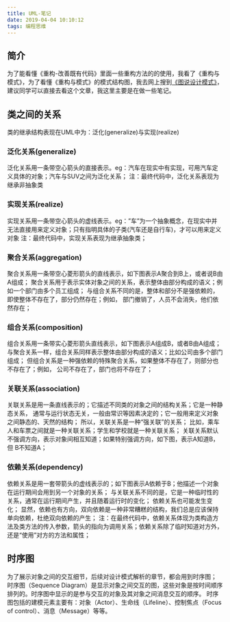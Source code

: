 ```yaml
---
title: UML-笔记
date: 2019-04-04 10:10:12
tags: 编程思维
---
```


## 简介
为了能看懂《重构-改善既有代码》里面一些重构方法的的使用，我看了《重构与模式》，为了看懂《重构与模式》的模式结构图，我去网上搜到[《图说设计模式》](https://design-patterns.readthedocs.io/zh_CN/latest/)，建议同学可以直接去看这个文章，我这里主要是在做一些笔记。


## 类之间的关系
类的继承结构表现在UML中为：泛化(generalize)与实现(realize)
### 泛化关系(generalize)
泛化关系用一条带空心箭头的直接表示。eg：汽车在现实中有实现，可用汽车定义具体的对象；汽车与SUV之间为泛化关系；
注：最终代码中，泛化关系表现为继承非抽象类
### 实现关系(realize)
实现关系用一条带空心箭头的虚线表示。eg：”车”为一个抽象概念，在现实中并无法直接用来定义对象；只有指明具体的子类(汽车还是自行车)，才可以用来定义对象
注：最终代码中，实现关系表现为继承抽象类；
### 聚合关系(aggregation)
聚合关系用一条带空心菱形箭头的直线表示，如下图表示A聚合到B上，或者说B由A组成；
聚合关系用于表示实体对象之间的关系，表示整体由部分构成的语义；例如一个部门由多个员工组成；
与组合关系不同的是，整体和部分不是强依赖的，即使整体不存在了，部分仍然存在；例如， 部门撤销了，人员不会消失，他们依然存在；
### 组合关系(composition)
组合关系用一条带实心菱形箭头直线表示，如下图表示A组成B，或者B由A组成；
与聚合关系一样，组合关系同样表示整体由部分构成的语义；比如公司由多个部门组成；
但组合关系是一种强依赖的特殊聚合关系，如果整体不存在了，则部分也不存在了；例如， 公司不存在了，部门也将不存在了；
### 关联关系(association)
关联关系是用一条直线表示的；它描述不同类的对象之间的结构关系；它是一种静态关系， 通常与运行状态无关，一般由常识等因素决定的；它一般用来定义对象之间静态的、天然的结构； 所以，关联关系是一种“强关联”的关系；
比如，乘车人和车票之间就是一种关联关系；学生和学校就是一种关联关系；
关联关系默认不强调方向，表示对象间相互知道；如果特别强调方向，如下图，表示A知道B，但 B不知道A；
### 依赖关系(dependency)
依赖关系是用一套带箭头的虚线表示的；如下图表示A依赖于B；他描述一个对象在运行期间会用到另一个对象的关系；
与关联关系不同的是，它是一种临时性的关系，通常在运行期间产生，并且随着运行时的变化； 依赖关系也可能发生变化；
显然，依赖也有方向，双向依赖是一种非常糟糕的结构，我们总是应该保持单向依赖，杜绝双向依赖的产生；
注：在最终代码中，依赖关系体现为类构造方法及类方法的传入参数，箭头的指向为调用关系；依赖关系除了临时知道对方外，还是“使用”对方的方法和属性；

## 时序图
为了展示对象之间的交互细节，后续对设计模式解析的章节，都会用到时序图；
时序图（Sequence Diagram）是显示对象之间交互的图，这些对象是按时间顺序排列的。时序图中显示的是参与交互的对象及其对象之间消息交互的顺序。
时序图包括的建模元素主要有：对象（Actor）、生命线（Lifeline）、控制焦点（Focus of control）、消息（Message）等等。


